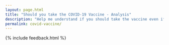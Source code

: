 ```yaml
---
layout: page.html
title: "Should you take the COVID-19 Vaccine - Analysis"
description: "Help me understand if you should take the vaccine even if recommended by the CDC."
permalink: covid-vaccine/
---
```

<div class="content">
  {% include feedback.html %}
  <rs-score score-tree-id="ScoreTree"></rs-score>
</div>
<script> //Settings for this page
  window.RsSettings = {
    disableExternalDb: false,
    numbers: true,
    largeNumbers: true,
    lines: false,
    editable: false,
    startClosed: false,
    portData: false,
    scoreDescription: false,
    saveToCloud: false,
    moreInfo: true,
    dbCollection: "f-covid",
  }
</script>
<script src="/static/js/ReasonScoreFull.js"></script>